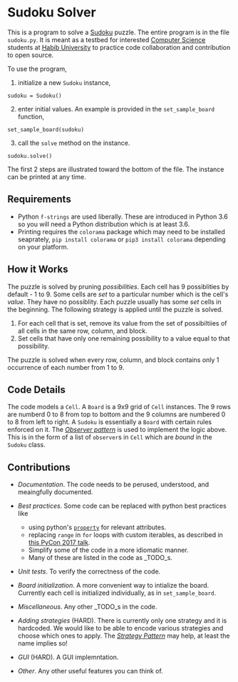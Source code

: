 # Sudoku Solver

This is a program to solve a [Sudoku](https://en.wikipedia.org/wiki/Sudoku) puzzle. The entire program is in the file `sudoku.py`. It is meant as a testbed for interested [Computer Science](https://habib.edu.pk/academics/sse/computer-science/) students at [Habib University](https://habib.edu.pk) to practice code collaboration and contribution to open source.

To use the program,

1. initialize a new `Sudoku` instance,
```
sudoku = Sudoku()
```
2. enter initial values. An example is provided in the `set_sample_board` function,
```
set_sample_board(sudoku)
```
3. call the `solve` method on the instance.
```
sudoku.solve()
```

The first 2 steps are illustrated toward the bottom of the file. The instance can be printed at any time.

## Requirements

- Python `f-strings` are used liberally. These are introduced in Python 3.6 so you will need a Python distribution which is at least 3.6.
- Printing requires the `colorama` package which may need to be installed seaprately, `pip install colorama` or `pip3 install colorama` depending on your platform.

## How it Works

The puzzle is solved by pruning _possibilities_.  Each cell has 9 possiblities by default - 1 to 9. Some cells are _set_ to a particular number which is the cell's _value_. They have no possiblity. Each puzzle usually has some _set_ cells in the beginning. The following strategy is applied until the puzzle is solved.

1. For each cell that is set, remove its value from the set of possibiltiies of all cells in the same row, column, and block.
1. Set cells that have only one remaining possibility to a value equal to that possibility.

The puzzle is solved when every row, column, and block contains only 1 occurrence of each number from 1 to 9.

## Code Details

The code models a `Cell`. A `Board` is a 9x9 grid of `Cell` instances. The 9 rows are numberd 0 to 8 from top to bottom and the 9 columns are numbered 0 to 8 from left to right. A `Sudoku` is essentially a `Board` with certain rules enforced on it. The [_Observer pattern_](https://stackoverflow.com/questions/6190468/how-to-trigger-function-on-value-change) is used to implement the logic above. This is in the form of a list of `observer`s in `Cell` which are _bound_ in the `Sudoku` class.

## Contributions

- _Documentation_. The code needs to be perused, understood, and meaingfully documented.
- _Best practices_. Some code can be replaced with python best practices like

    - using python's [`property`](https://www.programiz.com/python-programming/property) for relevant attributes.
	- replacing `range` in `for` loops with custom iterables, as described in [this PyCon 2017 talk](https://youtu.be/u8g9scXeAcI).
	- Simplify some of the code in a more idiomatic manner.
	- Many of these are listed in the code as _TODO_s.
- _Unit tests_. To verify the correctness of the code.
- _Board initialization_. A more convenient way to intialize the board. Currently each cell is initialized individually, as in `set_sample_board`.
- _Miscellaneous_. Any other  _TODO_s in the code.
- _Adding strategies_ (HARD). There is currently only one strategy and it is hardcoded. We would like to be able to encode various strategies and choose which ones to apply. The [_Strategy Pattern_](https://en.wikipedia.org/wiki/Strategy_pattern) may help, at least the name implies so!
- _GUI_ (HARD). A GUI implemntation.
- _Other_. Any other useful features you can think of.
